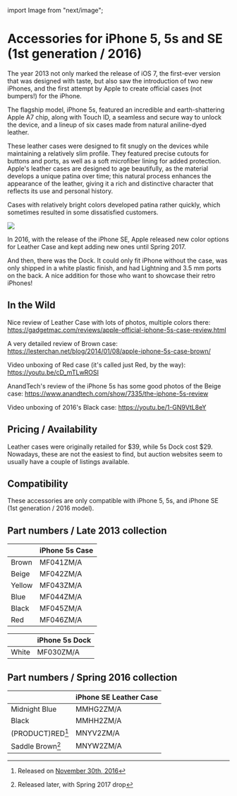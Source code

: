 import Image from "next/image";

# Accessories for iPhone 5, 5s and SE (1st generation / 2016)

The year 2013 not only marked the release of iOS 7, the first-ever version that was designed with taste, but also saw the introduction of two new iPhones, and the first attempt by Apple to create official cases (not bumpers!) for the iPhone.

The flagship model, iPhone 5s, featured an incredible and earth-shattering Apple A7 chip, along with Touch ID, a seamless and secure way to unlock the device, and a lineup of six cases made from natural aniline-dyed leather.

These leather cases were designed to fit snugly on the devices while maintaining a relatively slim profile. They featured precise cutouts for buttons and ports, as well as a soft microfiber lining for added protection. Apple's leather cases are designed to age beautifully, as the material develops a unique patina over time; this natural process enhances the appearance of the leather, giving it a rich and distinctive character that reflects its use and personal history.

Cases with relatively bright colors developed patina rather quickly, which sometimes resulted in some dissatisfied customers.

<Image
  src="https://applecase.wiki/assets/2013_5s.webp"
  width={400}
  height={400}
  layout="responsive"
/>

In 2016, with the release of the iPhone SE, Apple released new color options for Leather Case and kept adding new ones until Spring 2017.

And then, there was the Dock. It could only fit iPhone without the case, was only shipped in a white plastic finish, and had Lightning and 3.5 mm ports on the back. A nice addition for those who want to showcase their retro iPhones!

## In the Wild

Nice review of Leather Case with lots of photos, multiple colors there: https://gadgetmac.com/reviews/apple-official-iphone-5s-case-review.html

A very detailed review of Brown case: https://lesterchan.net/blog/2014/01/08/apple-iphone-5s-case-brown/

Video unboxing of Red case (it's called just Red, by the way): https://youtu.be/cD_mTLwROSI

AnandTech's review of the iPhone 5s has some good photos of the Beige case: https://www.anandtech.com/show/7335/the-iphone-5s-review

Video unboxing of 2016's Black case: https://youtu.be/1-GN9VtL8eY

## Pricing / Availability

Leather cases were originally retailed for $39, while 5s Dock cost $29. Nowadays, these are not the easiest to find, but auction websites seem to usually have a couple of listings available.

## Compatibility

These accessories are only compatible with iPhone 5, 5s, and iPhone SE (1st generation / 2016 model).

## Part numbers / Late 2013 collection

|        | iPhone 5s Case |
| ------ | -------------- |
| Brown  | MF041ZM/A      |
| Beige  | MF042ZM/A      |
| Yellow | MF043ZM/A      |
| Blue   | MF044ZM/A      |
| Black  | MF045ZM/A      |
| Red    | MF046ZM/A      |

|       | iPhone 5s Dock |
| ----- | -------------- |
| White | MF030ZM/A      |

## Part numbers / Spring 2016 collection

|                  | iPhone SE Leather Case |
| ---------------- | ---------------------- |
| Midnight Blue    | MMHG2ZM/A              |
| Black            | MMHH2ZM/A              |
| (PRODUCT)RED[^1] | MNYV2ZM/A              |
| Saddle Brown[^2] | MNYW2ZM/A              |

[^1]: Released on [November 30th, 2016](https://www.apple.com/newsroom/2016/11/apple-turns-red-with-more-ways-than-ever-to-join-the-fight-against-aids/)
[^2]: Released later, with Spring 2017 drop
